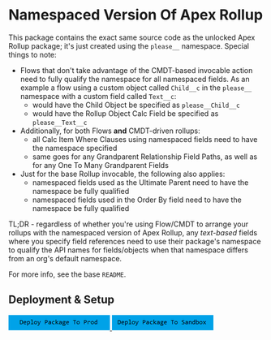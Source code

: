 # Namespaced Version Of Apex Rollup

This package contains the exact same source code as the unlocked Apex Rollup package; it's just created using the `please__` namespace. Special things to note:

- Flows that don't take advantage of the CMDT-based invocable action need to fully qualify the namespace for all namespaced fields. As an example a flow using a custom object called `Child__c` in the `please__` namespace with a custom field called `Text__c`:
  - would have the Child Object be specified as `please__Child__c`
  - would have the Rollup Object Calc Field be specified as `please__Text__c`
- Additionally, for both Flows **and** CMDT-driven rollups:
  - all Calc Item Where Clauses using namespaced fields need to have the namespace specified
  - same goes for any Grandparent Relationship Field Paths, as well as for any One To Many Grandparent Fields
- Just for the base Rollup invocable, the following also applies:
  - namespaced fields used as the Ultimate Parent need to have the namespace be fully qualified
  - namespaced fields used in the Order By field need to have the namespace be fully qualified

TL;DR - regardless of whether you're using Flow/CMDT to arrange your rollups with the namespaced version of Apex Rollup, any _text-based_ fields where you specify field references need to use their package's namespace to qualify the API names for fields/objects when that namespace differs from an org's default namespace.

For more info, see the base `README`.

## Deployment & Setup

<a href="https://login.salesforce.com/packaging/installPackage.apexp?p0=04t6g000008OafKAAS">
  <img alt="Deploy to Salesforce"
       src="./media/deploy-package-to-prod.png">
</a>

<a href="https://test.salesforce.com/packaging/installPackage.apexp?p0=04t6g000008OafKAAS">
  <img alt="Deploy to Salesforce Sandbox"
       src="./media/deploy-package-to-sandbox.png">
</a>
